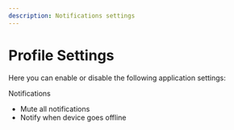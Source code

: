 ```yaml
---
description: Notifications settings
---
```


# Profile Settings

Here you can enable or disable the following application settings:

Notifications

* Mute all notifications
* Notify when device goes offline 

